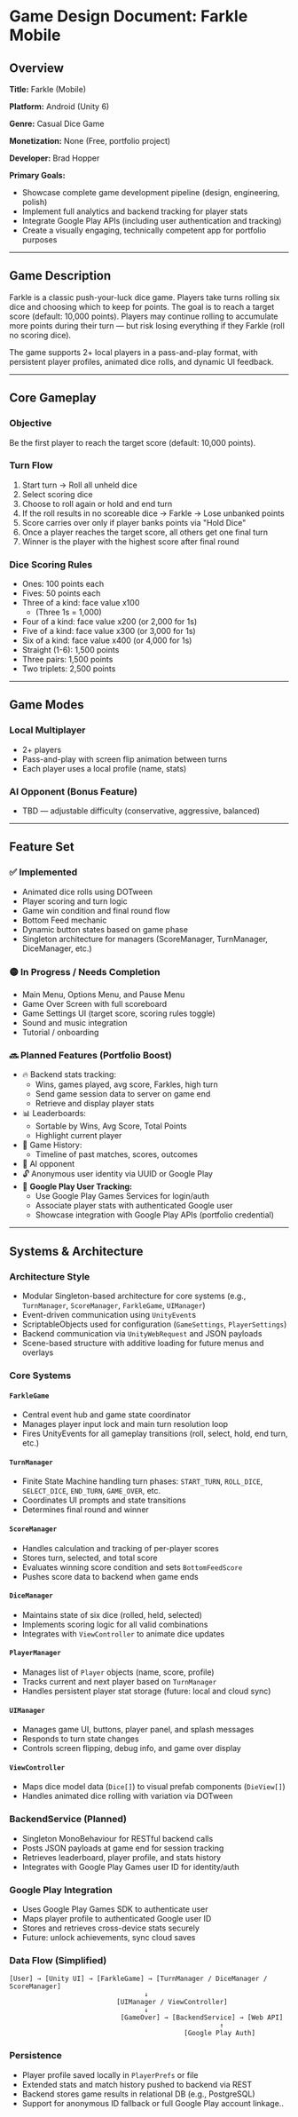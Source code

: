 # Game Design Document: Farkle Mobile

## Overview

**Title:** Farkle (Mobile)

**Platform:** Android (Unity 6)

**Genre:** Casual Dice Game

**Monetization:** None (Free, portfolio project)

**Developer:** Brad Hopper

**Primary Goals:**

- Showcase complete game development pipeline (design, engineering, polish)
- Implement full analytics and backend tracking for player stats
- Integrate Google Play APIs (including user authentication and tracking)
- Create a visually engaging, technically competent app for portfolio purposes

---

## Game Description

Farkle is a classic push-your-luck dice game. Players take turns rolling six dice and choosing which to keep for points. The goal is to reach a target score (default: 10,000 points). Players may continue rolling to accumulate more points during their turn — but risk losing everything if they Farkle (roll no scoring dice).

The game supports 2+ local players in a pass-and-play format, with persistent player profiles, animated dice rolls, and dynamic UI feedback.

---

## Core Gameplay

### Objective

Be the first player to reach the target score (default: 10,000 points).

### Turn Flow

1. Start turn → Roll all unheld dice
2. Select scoring dice
3. Choose to roll again or hold and end turn
4. If the roll results in no scoreable dice → Farkle → Lose unbanked points
5. Score carries over only if player banks points via "Hold Dice"
6. Once a player reaches the target score, all others get one final turn
7. Winner is the player with the highest score after final round

### Dice Scoring Rules

- Ones: 100 points each
- Fives: 50 points each
- Three of a kind: face value x100
  - (Three 1s = 1,000)
- Four of a kind: face value x200 (or 2,000 for 1s)
- Five of a kind: face value x300 (or 3,000 for 1s)
- Six of a kind: face value x400 (or 4,000 for 1s)
- Straight (1-6): 1,500 points
- Three pairs: 1,500 points
- Two triplets: 2,500 points

---

## Game Modes

### Local Multiplayer

- 2+ players
- Pass-and-play with screen flip animation between turns
- Each player uses a local profile (name, stats)

### AI Opponent (Bonus Feature)

- TBD — adjustable difficulty (conservative, aggressive, balanced)

---

## Feature Set

### ✅ Implemented

- Animated dice rolls using DOTween
- Player scoring and turn logic
- Game win condition and final round flow
- Bottom Feed mechanic
- Dynamic button states based on game phase
- Singleton architecture for managers (ScoreManager, TurnManager, DiceManager, etc.)

### 🟡 In Progress / Needs Completion

- Main Menu, Options Menu, and Pause Menu
- Game Over Screen with full scoreboard
- Game Settings UI (target score, scoring rules toggle)
- Sound and music integration
- Tutorial / onboarding

### 🔜 Planned Features (Portfolio Boost)

- 🔥 Backend stats tracking:
  - Wins, games played, avg score, Farkles, high turn
  - Send game session data to server on game end
  - Retrieve and display player stats
- 📊 Leaderboards:
  - Sortable by Wins, Avg Score, Total Points
  - Highlight current player
- 📅 Game History:
  - Timeline of past matches, scores, outcomes
- 🧠 AI opponent
- 🔓 Anonymous user identity via UUID or Google Play
- 🧾 **Google Play User Tracking:**
  - Use Google Play Games Services for login/auth
  - Associate player stats with authenticated Google user
  - Showcase integration with Google Play APIs (portfolio credential)

---

## Systems & Architecture

### Architecture Style

- Modular Singleton-based architecture for core systems (e.g., `TurnManager`, `ScoreManager`, `FarkleGame`, `UIManager`)
- Event-driven communication using `UnityEvent`s
- ScriptableObjects used for configuration (`GameSettings`, `PlayerSettings`)
- Backend communication via `UnityWebRequest` and JSON payloads
- Scene-based structure with additive loading for future menus and overlays

### Core Systems

#### `FarkleGame`

- Central event hub and game state coordinator
- Manages player input lock and main turn resolution loop
- Fires UnityEvents for all gameplay transitions (roll, select, hold, end turn, etc.)

#### `TurnManager`

- Finite State Machine handling turn phases: `START_TURN`, `ROLL_DICE`, `SELECT_DICE`, `END_TURN`, `GAME_OVER`, etc.
- Coordinates UI prompts and state transitions
- Determines final round and winner

#### `ScoreManager`

- Handles calculation and tracking of per-player scores
- Stores turn, selected, and total score
- Evaluates winning score condition and sets `BottomFeedScore`
- Pushes score data to backend when game ends

#### `DiceManager`

- Maintains state of six dice (rolled, held, selected)
- Implements scoring logic for all valid combinations
- Integrates with `ViewController` to animate dice updates

#### `PlayerManager`

- Manages list of `Player` objects (name, score, profile)
- Tracks current and next player based on `TurnManager`
- Handles persistent player stat storage (future: local and cloud sync)

#### `UIManager`

- Manages game UI, buttons, player panel, and splash messages
- Responds to turn state changes
- Controls screen flipping, debug info, and game over display

#### `ViewController`

- Maps dice model data (`Dice[]`) to visual prefab components (`DieView[]`)
- Handles animated dice rolling with variation via DOTween

### BackendService (Planned)

- Singleton MonoBehaviour for RESTful backend calls
- Posts JSON payloads at game end for session tracking
- Retrieves leaderboard, player profile, and stats history
- Integrates with Google Play Games user ID for identity/auth

### Google Play Integration

- Uses Google Play Games SDK to authenticate user
- Maps player profile to authenticated Google user ID
- Stores and retrieves cross-device stats securely
- Future: unlock achievements, sync cloud saves

### Data Flow (Simplified)

```
[User] → [Unity UI] → [FarkleGame] → [TurnManager / DiceManager / ScoreManager]
                                  ↓
                           [UIManager / ViewController]
                                  ↓
                            [GameOver] → [BackendService] → [Web API]
                                                     ↑
                                            [Google Play Auth]
```

### Persistence

- Player profile saved locally in `PlayerPrefs` or file
- Extended stats and match history pushed to backend via REST
- Backend stores game results in relational DB (e.g., PostgreSQL)
- Support for anonymous ID fallback or full Google Play account linkage..

